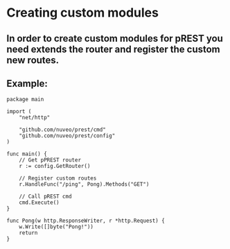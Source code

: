
# Creating custom modules

## In order to create custom modules for pREST you need extends the router and register the custom new routes.


## Example:


```
package main

import (
	"net/http"

	"github.com/nuveo/prest/cmd"
	"github.com/nuveo/prest/config"
)

func main() {
	// Get pPREST router
	r := config.GetRouter()

	// Register custom routes
	r.HandleFunc("/ping", Pong).Methods("GET")

	// Call pREST cmd
	cmd.Execute()
}

func Pong(w http.ResponseWriter, r *http.Request) {
	w.Write([]byte("Pong!"))
	return
}
```
